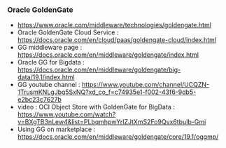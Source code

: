 ### Oracle GoldenGate
- https://www.oracle.com/middleware/technologies/goldengate.html
- Oracle GoldenGate Cloud Service : https://docs.oracle.com/en/cloud/paas/goldengate-cloud/index.html
- GG middleware page : https://docs.oracle.com/en/middleware/goldengate/index.html
- Oracle GG for Bigdata : https://docs.oracle.com/en/middleware/goldengate/big-data/19.1/index.html
- GG youtube channel : https://www.youtube.com/channel/UCQZN-1TrusmKNLgJbq5SxNQ?xd_co_f=c74935e1-f002-43f6-9db5-e2bc23c7627b
- video : OCI Object Store with GoldenGate for BigData : https://www.youtube.com/watch?v=BXgTB3nLew4&list=PLbqmhpwYrlZJtXmS2Fo9Qvx6tbuIb-Gmi
- Using GG on marketplace : https://docs.oracle.com/en/middleware/goldengate/core/19.1/oggmp/

